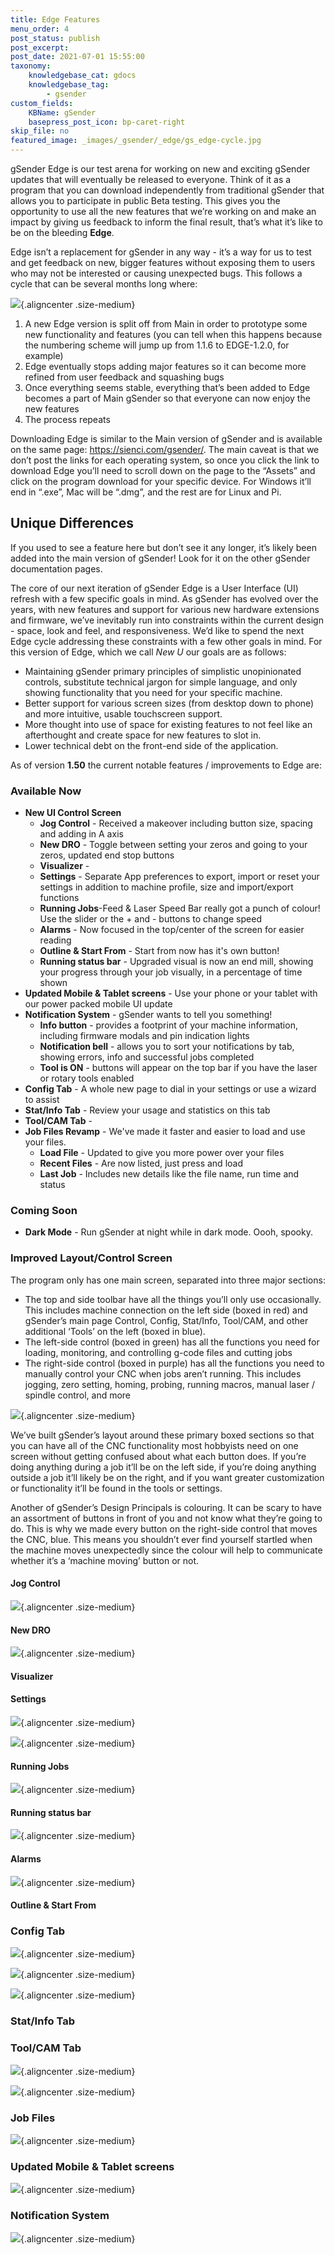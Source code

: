 ```yaml
---
title: Edge Features
menu_order: 4
post_status: publish
post_excerpt: 
post_date: 2021-07-01 15:55:00
taxonomy:
    knowledgebase_cat: gdocs
    knowledgebase_tag:
        - gsender
custom_fields:
    KBName: gSender
    basepress_post_icon: bp-caret-right
skip_file: no
featured_image: _images/_gsender/_edge/gs_edge-cycle.jpg
---
```


gSender Edge is our test arena for working on new and exciting gSender updates that will eventually be released to everyone. Think of it as a program that you can download independently from traditional gSender that allows you to participate in public Beta testing. This gives you the opportunity to use all the new features that we’re working on and make an impact by giving us feedback to inform the final result, that’s what it’s like to be on the bleeding **Edge**.

Edge isn’t a replacement for gSender in any way - it’s a way for us to test and get feedback on new, bigger features without exposing them to users who may not be interested or causing unexpected bugs. This follows a cycle that can be several months long where:

![](/_images/_gsender/_edge/gs_edge-cycle.jpg){.aligncenter .size-medium}

1. A new Edge version is split off from Main in order to prototype some new functionality and features (you can tell when this happens because the numbering scheme will jump up from 1.1.6 to EDGE-1.2.0, for example)
1. Edge eventually stops adding major features so it can become more refined from user feedback and squashing bugs
1. Once everything seems stable, everything that’s been added to Edge becomes a part of Main gSender so that everyone can now enjoy the new features
1. The process repeats

Downloading Edge is similar to the Main version of gSender and is available on the same page: <a href="https://sienci.com/gSender/" target="_blank" rel="noopener">https://sienci.com/gsender/</a>. The main caveat is that we don’t post the links for each operating system, so once you click the link to download Edge you’ll need to scroll down on the page to the “Assets” and click on the program download for your specific device. For Windows it’ll end in “.exe”, Mac will be “.dmg”, and the rest are for Linux and Pi.

## Unique Differences

If you used to see a feature here but don’t see it any longer, it’s likely been added into the main version of gSender! Look for it on the other gSender documentation pages.

The core of our next iteration of gSender Edge is a User Interface (UI) refresh with a few specific goals in mind. As gSender has evolved over the years, with new features and support for various new hardware extensions and firmware, we’ve inevitably run into constraints within the current design - space, look and feel, and responsiveness. We’d like to spend the next Edge cycle addressing these constraints with a few other goals in mind. For this version of Edge, which we call *New U* our goals are as follows:

- Maintaining gSender primary principles of simplistic unopinionated controls, substitute technical jargon for simple language, and only showing functionality that you need for your specific machine.
- Better support for various screen sizes (from desktop down to phone) and more intuitive, usable touchscreen support.
- More thought into use of space for existing features to not feel like an afterthought and create space for new features to slot in.
- Lower technical debt on the front-end side of the application.

As of version **1.50** the current notable features / improvements to Edge are:

### Available Now

- **New UI Control Screen**
  - **Jog Control** - Received a makeover including button size, spacing and adding in A axis
  - **New DRO** - Toggle between setting your zeros and going to your zeros, updated end stop buttons
  - **Visualizer** -
  - **Settings** - Separate App preferences to export, import or reset your settings in addition to machine profile, size and import/export functions
  - **Running Jobs**-Feed & Laser Speed Bar really got a punch of colour! Use the slider or the + and - buttons to change speed
  - **Alarms** - Now focused in the top/center of the screen for easier reading
  - **Outline & Start From** - Start from now has it's own button!
  - **Running status bar** - Upgraded visual is now an end mill, showing your progress through your job visually, in a percentage of time shown
- **Updated Mobile & Tablet screens** - Use your phone or your tablet with our power packed mobile UI update
- **Notification System** - gSender wants to tell you something!
  - **Info button** - provides a footprint of your machine information, including firmware modals and pin indication lights
  - **Notification bell** - allows you to sort your notifications by tab, showing errors, info and successful jobs completed
  - **Tool is ON** - buttons will appear on the top bar if you have the laser or rotary tools enabled
- **Config Tab** - A whole new page to dial in your settings or use a wizard to assist
- **Stat/Info Tab** - Review your usage and statistics on this tab
- **Tool/CAM Tab** -
- **Job Files Revamp** - We've made it faster and easier to load and use your files.
  - **Load File** - Updated to give you more power over your files
  - **Recent Files** - Are now listed, just press and load
  - **Last Job** - Includes new details like the file name, run time and status

### Coming Soon

- **Dark Mode** - Run gSender at night while in dark mode. Oooh, spooky.

### Improved Layout/Control Screen

The program only has one main screen, separated into three major sections:

- The top and side toolbar have all the things you’ll only use occasionally. This includes machine connection on the left side (boxed in red) and gSender’s main page Control, Config, Stat/Info, Tool/CAM, and other additional ‘Tools’ on the left (boxed in blue).
- The left-side control (boxed in green) has all the functions you need for loading, monitoring, and controlling g-code files and cutting jobs
- The right-side control (boxed in purple) has all the functions you need to manually control your CNC when jobs aren’t running. This includes jogging, zero setting, homing, probing, running macros, manual laser / spindle control, and more

![](</_images/_gsender/_edge/layout updated.jpg>){.aligncenter .size-medium}

We’ve built gSender’s layout around these primary boxed sections so that you can have all of the CNC functionality most hobbyists need on one screen without getting confused about what each button does. If you’re doing anything during a job it’ll be on the left side, if you’re doing anything outside a job it’ll likely be on the right, and if you want greater customization or functionality it’ll be found in the tools or settings.

Another of gSender’s Design Principals is colouring. It can be scary to have an assortment of buttons in front of you and not know what they’re going to do. This is why we made every button on the right-side control that moves the CNC, blue. This means you shouldn’t ever find yourself startled when the machine moves unexpectedly since the colour will help to communicate whether it’s a ‘machine moving’ button or not.

#### Jog Control

![](/_images/_gsender/_edge/jog_controls.jpg){.aligncenter .size-medium}

#### New DRO

![](/_images/_gsender/_edge/dro.jpg){.aligncenter .size-medium}

#### Visualizer

#### Settings
![](/_images/_gsender/_edge/app_preferences.jpg){.aligncenter .size-medium}

![](/_images/_gsender/_edge/config_machine_firmware.jpg){.aligncenter .size-medium}

#### Running Jobs

![](/_images/_gsender/_edge/RunJob.jpg){.aligncenter .size-medium}

#### Running status bar

![](/_images/_gsender/_edge/StatusBar.jpg){.aligncenter .size-medium}

#### Alarms

![](/_images/_gsender/_edge/alarmstate.jpg){.aligncenter .size-medium}

#### Outline & Start From

### Config Tab

![](/_images/_gsender/_edge/config_main.jpg){.aligncenter .size-medium}

![](/_images/_gsender/_edge/config_tabs.jpg){.aligncenter .size-medium}

![](/_images/_gsender/_edge/config_search.jpg){.aligncenter .size-medium}

### Stat/Info Tab

### Tool/CAM Tab

![](/_images/_gsender/_edge/tool_cam_icon.jpg){.aligncenter .size-medium}

![](/_images/_gsender/_edge/tool_cam_start.jpg){.aligncenter .size-medium}

### Job Files

![](/_images/_gsender/_edge/file_load.jpg){.aligncenter .size-medium}

### Updated Mobile & Tablet screens

![](/_images/_gsender/_edge/mobile_screens.jpg){.aligncenter .size-medium}

### Notification System

![](/_images/_gsender/_edge/notification.jpg){.aligncenter .size-medium}


